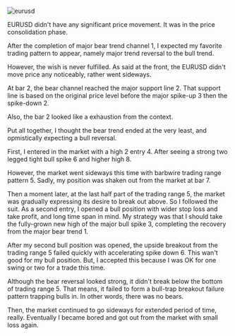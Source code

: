 ![eurusd](https://raw2.github.com/ryoqun/price-action-analysis/master/2014y02m10d/eurusd-m5.png "")

EURUSD didn't have any significant price movement. It was in the price consolidation phase.

After the completion of major bear trend channel 1, I expected my favorite trading pattern to appear, namely major trend reversal to the bull trend.

However, the wish is never fulfilled. As said at the front, the EURUSD didn't move price any noticeably, rather went sideways.

At bar 2, the bear channel reached the major support line 2. That support line is based on the original price level before the major spike-up 3 then the spike-down 2.

Also, the bar 2 looked like a exhaustion from the context.

Put all together, I thought the bear trend ended at the very least, and opmistically expecting a bull reversal.

First, I entered in the market with a high 2 entry 4. After seeing a strong two legged tight bull spike 6 and higher high 8.

However, the market went sideways this time with barbwire trading range pattern 5. Sadly, my position was shaken out from the market at bar 7.

Then a moment later, at the last half part of the trading range 5, the market was gradually expressing its desire to break out above. So I followed the suit. As a second entry, I opened a bull position with wider stop loss and take profit, and long time span in mind. My strategy was that I should take the fully-grown new high of the major bull spike 3, completing the recovery from the major bear trend 1.

After my second bull position was opened, the upside breakout from the trading range 5 failed quickly with accelerating spike down 6. This wan't good for my bull position. But, I accepted this because I was OK for one swing or two for a trade this time.

Although the bear reversal looked strong, it didn't break below the bottom of trading range 5. That means, it failed to form a bull-trap breakout failure pattern trapping bulls in. In other words, there was no bears.

Then, the market continued to go sideways for extended period of time, really. Eventually I became bored and got out from the market with small loss again.
